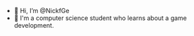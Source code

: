 - 👋 Hi, I’m @NickfGe
- 🌱 I'm a computer science student who learns about a game development.

<!---
NickfGe/NickfGe is a ✨ special ✨ repository because its `README.md` (this file) appears on your GitHub profile.
You can click the Preview link to take a look at your changes.
--->

